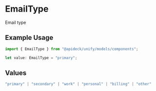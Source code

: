 # EmailType

Email type

## Example Usage

```typescript
import { EmailType } from "@apideck/unify/models/components";

let value: EmailType = "primary";
```

## Values

```typescript
"primary" | "secondary" | "work" | "personal" | "billing" | "other"
```